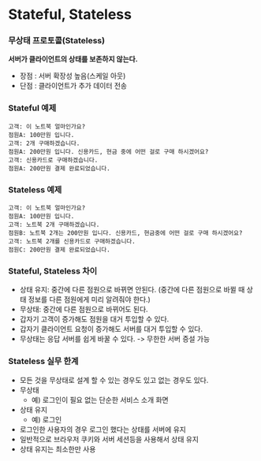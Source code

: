 # Stateful, Stateless

### 무상태 프로토콜(Stateless)

**서버가 클라이언트의 상태를 보존하지 않는다.**

- 장점 : 서버 확장성 높음(스케일 아웃)
- 단점 : 클라이언트가 추가 데이터 전송

### Stateful 예제

```
고객: 이 노트북 얼마인가요?
점원A: 100만원 입니다.
고객: 2개 구매하겠습니다.
점원A: 200만원 입니다. 신용카드, 현금 중에 어떤 걸로 구매 하시겠어요?
고객: 신용카드로 구매하겠습니다.
점원A: 200만원 결제 완료되었습니다.
```

### Stateless 예제

```
고객: 이 노트북 얼마인가요?
점원A: 100만원 입니다.
고객: 노트북 2개 구매하겠습니다.
점원B: 노트북 2개는 200만원 입니다. 신용카드, 현금중에 어떤 걸로 구매 하시겠어요?
고객: 노트북 2개를 신용카드로 구매하겠습니다.
점원C: 200만원 결제 완료되었습니다.
```

### Stateful, Stateless 차이

- 상태 유지: 중간에 다른 점원으로 바뀌면 안된다.
  (중간에 다른 점원으로 바뀔 때 상태 정보를 다른 점원에게 미리 알려줘야 한다.)
- 무상태: 중간에 다른 점원으로 바뀌어도 된다.
- 갑자기 고객이 증가해도 점원을 대거 투입할 수 있다.
- 갑자기 클라이언트 요청이 증가해도 서버를 대거 투입할 수 있다.
- 무상태는 응답 서버를 쉽게 바꿀 수 있다. -> 무한한 서버 증설 가능

### Stateless 실무 한계

- 모든 것을 무상태로 설계 할 수 있는 경우도 있고 없는 경우도 있다.
- 무상태
  - 예) 로그인이 필요 없는 단순한 서비스 소개 화면
- 상태 유지
  - 예) 로그인
- 로그인한 사용자의 경우 로그인 했다는 상태를 서버에 유지
- 일반적으로 브라우저 쿠키와 서버 세션등을 사용해서 상태 유지
- 상태 유지는 최소한만 사용
